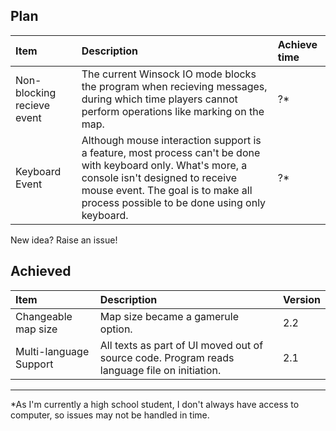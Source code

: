 ## Plan

| Item | Description | Achieve time |
| :--- | :---------- | :----------- |
| Non-blocking recieve event | The current Winsock IO mode blocks the program when recieving messages, during which time players cannot perform operations like marking on the map. | ?* |
| Keyboard Event | Although mouse interaction support is a feature, most process can't be done with keyboard only. What's more, a console isn't designed to receive mouse event. The goal is to make all process possible to be done using only keyboard. | ?* |

New idea? Raise an issue!

## Achieved

| Item | Description | Version |
| :--- | :---------- | :------ |
| Changeable map size | Map size became a gamerule option. | 2.2 |
| Multi-language Support | All texts as part of UI moved out of source code. Program reads language file on initiation. | 2.1 |

---

*As I'm currently a high school student, I don't always have access to computer, so issues may not be handled in time.